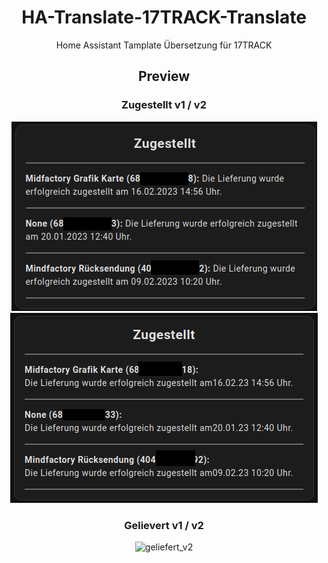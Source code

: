 # <center> HA-Translate-17TRACK-Translate

<center> Home Assistant Tamplate Übersetzung für 17TRACK 

## <center> Preview



### <center>Zugestellt v1 / v2
<p align="center">
<img src="https://github.com/Morpheus2018/HA-17TRACK-Translate/blob/main/png/zustellung_v1.png?raw=true" alt="zugestellt_v1">
<img src="https://github.com/Morpheus2018/HA-17TRACK-Translate/blob/main/png/zugestellt_v2.png?raw=true" alt="zugestellt_v2">

</p>

### Gelievert v1 / v2
<p align="center">
<img src="https://" alt="geliefert_v2">
</p> 
